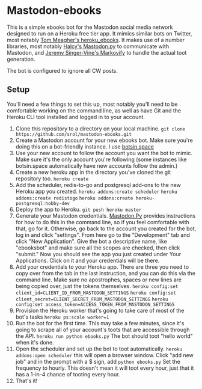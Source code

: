 # Mastodon-ebooks

This is a simple ebooks bot for the Mastodon social media network designed to run on a Heroku free tier app. It mimics similar bots on Twitter, most notably [Tom Meagher's heroku_ebooks](https://github.com/tommeagher/heroku_ebooks). It makes use of a number libraries, most notably [Halcy's Mastodon.py](https://github.com/halcy/Mastodon.py) to communicate with Mastodon, and [Jeremy Singer-Vine's Markovify](https://github.com/jsvine/markovify) to handle the actual toot generation.

The bot is configured to ignore all CW posts.

## Setup

You'll need a few things to set this up, most notably you'll need to be comfortable working on the command line, as well as have Git and the Heroku CLI tool installed and logged in to your account.

1. Clone this repository to a directory on your local machine.
`git clone https://github.com/srol/mastodon-ebooks.git`
2. Create a Mastodon account for your new ebooks bot. Make sure you're doing this on a bot-friendly instance. I use [botsin.space](http://botsin.space)
3. Use your new account to follow the account you want the bot to mimic. Make sure it's the only account you're following (some instances like botsin.space automatically have new accounts follow the admin.)
4. Create a new heroku app in the directory you've cloned the git repository too.
`heroku create`
5. Add the scheduler, redis-to-go and postgresql add-ons to the new Heroku app you created.
`heroku addons:create scheduler`
`heroku addons:create redistogo`
`heroku addons:create heroku-postgresql:hobby-dev`
6. Deploy the app to Heroku.
`git push heroku master`
7. Generate your Mastodon credentials.
[Mastodon.Py](https://github.com/halcy/Mastodon.py) provides instructions for how to do this in the command line, so if you feel comfortable with that, go for it.
Otherwise, go back to the account you created for the bot, log in and click "settings". From here go to the "Development" tab and click "New Application". Give the bot a descriptive name, like "ebooksbot" and make sure all the scopes are checked, then click "submit." Now you should see the app you just created under Your Applications. Click on it and your credentials will be there.
8. Add your credentials to your Heroku app. There are three you need to copy over from the tab in the last instruction, and you can do this via the command line. Make sure no apostrophes, spaces or new lines are being copied over, just the tokens themselves.
`heroku config:set client_id=CLIENT_ID_FROM_MASTODON_SETTINGS`
`heroku config:set client_secret=CLIENT_SECRET_FROM_MASTODON_SETTINGS`
`heroku config:set access_token=ACCESS_TOKEN_FROM_MASTODON_SETTINGS`
9. Provision the Heroku worker that's going to take care of most of the bot's tasks
`heroku ps:scale worker=1`
10. Run the bot for the first time. This may take a few minutes, since it's going to scrape all of your account's toots that are accessible through the API.
`heroku run python ebooks.py`
The bot should toot "hello world" when it's done.
11. Open the scheduler and set up the bot to toot automatically.
`heroku addons:open scheduler`
this will open a browser window. Click "add new job" and in the prompt with a $ sign, add
`python ebooks.py`
Set the frequency to hourly. This doesn't mean it will toot every hour, just that it has a 1-in-4 chance of tooting every hour.
12. That's it!

